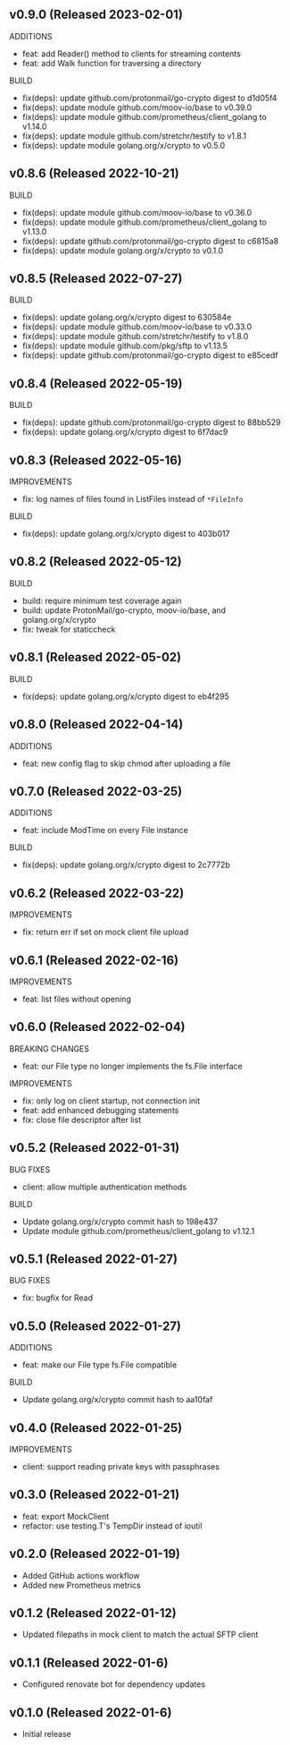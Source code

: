 ## v0.9.0 (Released 2023-02-01)

ADDITIONS

- feat: add Reader() method to clients for streaming contents
- feat: add Walk function for traversing a directory

BUILD

- fix(deps): update github.com/protonmail/go-crypto digest to d1d05f4
- fix(deps): update module github.com/moov-io/base to v0.39.0
- fix(deps): update module github.com/prometheus/client_golang to v1.14.0
- fix(deps): update module github.com/stretchr/testify to v1.8.1
- fix(deps): update module golang.org/x/crypto to v0.5.0

## v0.8.6 (Released 2022-10-21)

BUILD

- fix(deps): update module github.com/moov-io/base to v0.36.0
- fix(deps): update module github.com/prometheus/client_golang to v1.13.0
- fix(deps): update github.com/protonmail/go-crypto digest to c6815a8
- fix(deps): update module golang.org/x/crypto to v0.1.0

## v0.8.5 (Released 2022-07-27)

BUILD

- fix(deps): update golang.org/x/crypto digest to 630584e
- fix(deps): update module github.com/moov-io/base to v0.33.0
- fix(deps): update module github.com/stretchr/testify to v1.8.0
- fix(deps): update module github.com/pkg/sftp to v1.13.5
- fix(deps): update github.com/protonmail/go-crypto digest to e85cedf

## v0.8.4 (Released 2022-05-19)

BUILD

- fix(deps): update github.com/protonmail/go-crypto digest to 88bb529
- fix(deps): update golang.org/x/crypto digest to 6f7dac9

## v0.8.3 (Released 2022-05-16)

IMPROVEMENTS

- fix: log names of files found in ListFiles instead of `*FileInfo`

BUILD

- fix(deps): update golang.org/x/crypto digest to 403b017

## v0.8.2 (Released 2022-05-12)

BUILD

- build: require minimum test coverage again
- build: update ProtonMail/go-crypto, moov-io/base, and golang.org/x/crypto
- fix: tweak for staticcheck

## v0.8.1 (Released 2022-05-02)

BUILD

- fix(deps): update golang.org/x/crypto digest to eb4f295

## v0.8.0 (Released 2022-04-14)

ADDITIONS

- feat: new config flag to skip chmod after uploading a file

## v0.7.0 (Released 2022-03-25)

ADDITIONS

- feat: include ModTime on every File instance

BUILD

- fix(deps): update golang.org/x/crypto digest to 2c7772b

## v0.6.2 (Released 2022-03-22)

IMPROVEMENTS

- fix: return err if set on mock client file upload

## v0.6.1 (Released 2022-02-16)

IMPROVEMENTS

- feat: list files without opening

## v0.6.0 (Released 2022-02-04)

BREAKING CHANGES

- feat: our File type no longer implements the fs.File interface

IMPROVEMENTS

- fix: only log on client startup, not connection init
- feat: add enhanced debugging statements
- fix: close file descriptor after list

## v0.5.2 (Released 2022-01-31)

BUG FIXES

- client: allow multiple authentication methods

BUILD

- Update golang.org/x/crypto commit hash to 198e437
- Update module github.com/prometheus/client_golang to v1.12.1

## v0.5.1 (Released 2022-01-27)

BUG FIXES

- fix: bugfix for Read

## v0.5.0 (Released 2022-01-27)

ADDITIONS

- feat: make our File type fs.File compatible

BUILD

- Update golang.org/x/crypto commit hash to aa10faf

## v0.4.0 (Released 2022-01-25)

IMPROVEMENTS

- client: support reading private keys with passphrases

## v0.3.0 (Released 2022-01-21)

- feat: export MockClient
- refactor: use testing.T's TempDir instead of ioutil

## v0.2.0 (Released 2022-01-19)

- Added GitHub actions workflow
- Added new Prometheus metrics

## v0.1.2 (Released 2022-01-12)

- Updated filepaths in mock client to match the actual SFTP client

## v0.1.1 (Released 2022-01-6)

- Configured renovate bot for dependency updates

## v0.1.0 (Released 2022-01-6)

- Initial release
